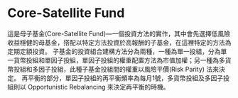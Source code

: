 # Core-Satellite Fund
這是母子基金(Core-Satellite Fund)—一個投資方法的實作，其中會先選擇低風險收益穩健的母基金，搭配以特定方法投資於高報酬的子基金，在這裡特定的方法為定期定額投資。
子基金的投資組合建構方法分為兩種，一種為單一投組，分為單一貨幣投組和單因子投組，單因子投組的權重配置方法為市值加權；另一種為多貨幣投組和多因子投組，此種子基金投組間的權重以風險平價(Risk Parity) 法來決定。
再平衡的部分，單因子投組的再平衡頻率為每月1號，多貨幣投組及多因子投組則以 Opportunistic Rebalancing 來決定再平衡的時機。
